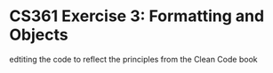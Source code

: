 # CS361 Exercise 3: Formatting and Objects
edtiting the code to reflect the principles from the Clean Code book